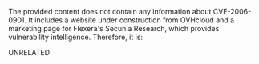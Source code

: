 The provided content does not contain any information about CVE-2006-0901. It includes a website under construction from OVHcloud and a marketing page for Flexera's Secunia Research, which provides vulnerability intelligence. Therefore, it is:

UNRELATED